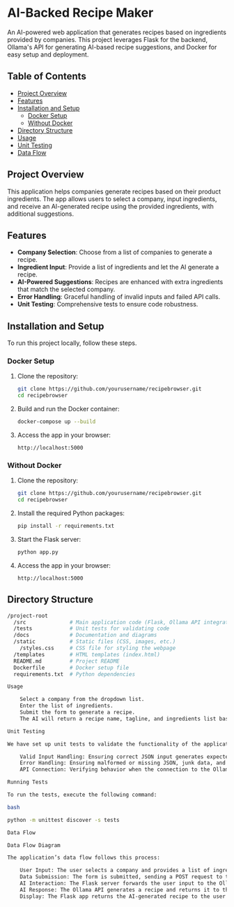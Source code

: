 # AI-Backed Recipe Maker

An AI-powered web application that generates recipes based on ingredients provided by companies. This project leverages Flask for the backend, Ollama's API for generating AI-based recipe suggestions, and Docker for easy setup and deployment.

## Table of Contents

- [Project Overview](#project-overview)
- [Features](#features)
- [Installation and Setup](#installation-and-setup)
  - [Docker Setup](#docker-setup)
  - [Without Docker](#without-docker)
- [Directory Structure](#directory-structure)
- [Usage](#usage)
- [Unit Testing](#unit-testing)
- [Data Flow](#data-flow)

## Project Overview

This application helps companies generate recipes based on their product ingredients. The app allows users to select a company, input ingredients, and receive an AI-generated recipe using the provided ingredients, with additional suggestions.

## Features

- **Company Selection**: Choose from a list of companies to generate a recipe.
- **Ingredient Input**: Provide a list of ingredients and let the AI generate a recipe.
- **AI-Powered Suggestions**: Recipes are enhanced with extra ingredients that match the selected company.
- **Error Handling**: Graceful handling of invalid inputs and failed API calls.
- **Unit Testing**: Comprehensive tests to ensure code robustness.

## Installation and Setup

To run this project locally, follow these steps.

### Docker Setup

1. Clone the repository:
    ```bash
    git clone https://github.com/yourusername/recipebrowser.git
    cd recipebrowser
    ```
2. Build and run the Docker container:
    ```bash
    docker-compose up --build
    ```
3. Access the app in your browser:
    ```
    http://localhost:5000
    ```

### Without Docker

1. Clone the repository:
    ```bash
    git clone https://github.com/yourusername/recipebrowser.git
    cd recipebrowser
    ```
2. Install the required Python packages:
    ```bash
    pip install -r requirements.txt
    ```
3. Start the Flask server:
    ```bash
    python app.py
    ```
4. Access the app in your browser:
    ```
    http://localhost:5000
    ```

## Directory Structure

```bash
/project-root
  /src              # Main application code (Flask, Ollama API integration)
  /tests            # Unit tests for validating code
  /docs             # Documentation and diagrams
  /static           # Static files (CSS, images, etc.)
    /styles.css     # CSS file for styling the webpage
  /templates        # HTML templates (index.html)
  README.md         # Project README
  Dockerfile        # Docker setup file
  requirements.txt  # Python dependencies

Usage

    Select a company from the dropdown list.
    Enter the list of ingredients.
    Submit the form to generate a recipe.
    The AI will return a recipe name, tagline, and ingredients list based on your inputs.

Unit Testing

We have set up unit tests to validate the functionality of the application. The tests cover:

    Valid Input Handling: Ensuring correct JSON input generates expected results.
    Error Handling: Ensuring malformed or missing JSON, junk data, and failed API calls are handled gracefully.
    API Connection: Verifying behavior when the connection to the Ollama API fails.

Running Tests

To run the tests, execute the following command:

bash

python -m unittest discover -s tests

Data Flow

Data Flow Diagram

The application’s data flow follows this process:

    User Input: The user selects a company and provides a list of ingredients.
    Data Submission: The form is submitted, sending a POST request to the /generate endpoint.
    AI Interaction: The Flask server forwards the user input to the Ollama API.
    AI Response: The Ollama API generates a recipe and returns it to the server.
    Display: The Flask app returns the AI-generated recipe to the user on the webpage.